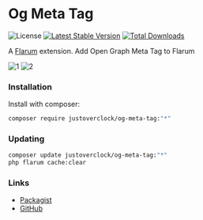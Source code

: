 # Og Meta Tag

![License](https://img.shields.io/badge/license-MIT-blue.svg) [![Latest Stable Version](https://img.shields.io/packagist/v/justoverclock/og-meta-tag.svg)](https://packagist.org/packages/justoverclock/og-meta-tag) [![Total Downloads](https://img.shields.io/packagist/dt/justoverclock/og-meta-tag.svg)](https://packagist.org/packages/justoverclock/og-meta-tag)

A [Flarum](http://flarum.org) extension. Add Open Graph Meta Tag to Flarum

![1](https://user-images.githubusercontent.com/79002016/127065466-2b1c2f22-7c34-4ebe-b820-1f92aefbf2e7.png)
![2](https://user-images.githubusercontent.com/79002016/127065470-18ec0e2e-8665-4fc8-91e9-d5c505f3568b.png)


### Installation

Install with composer:

```sh
composer require justoverclock/og-meta-tag:"*"
```

### Updating

```sh
composer update justoverclock/og-meta-tag:"*"
php flarum cache:clear
```

### Links

- [Packagist](https://packagist.org/packages/justoverclock/og-meta-tag)
- [GitHub](https://github.com/justoverclockl/og-meta-tag)
